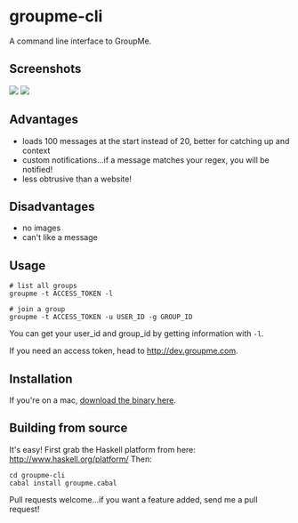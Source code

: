 # groupme-cli

A command line interface to GroupMe.

## Screenshots

![](http://static.adit.io/images/groupme1.png)
![](http://static.adit.io/images/groupme2.png)

## Advantages
- loads 100 messages at the start instead of 20, better for catching up and context
- custom notifications...if a message matches your regex, you will be notified!
- less obtrusive than a website!

## Disadvantages
- no images
- can't like a message

## Usage

    # list all groups
    groupme -t ACCESS_TOKEN -l

    # join a group
    groupme -t ACCESS_TOKEN -u USER_ID -g GROUP_ID

You can get your user_id and group_id by getting information with `-l`.

If you need an access token, head to http://dev.groupme.com.

## Installation
If you're on a mac, [download the binary here](http://static.adit.io/downloads/groupme/groupme-0.0.1-MacOSX.zip).

## Building from source

It's easy! First grab the Haskell platform from here: http://www.haskell.org/platform/
Then:

    cd groupme-cli
    cabal install groupme.cabal

Pull requests welcome...if you want a feature added, send me a pull request!
